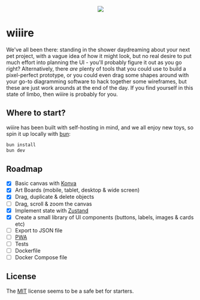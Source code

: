<p align="center">
  <img src="wiiire.gif" />
</p>

# wiiire

We've all been there: standing in the shower daydreaming about your next pet project, with a vague idea of how it might look, but no real desire to put much effort into planning the UI - you'll probably figure it out as you go right? Alternatively, there _are_ plenty of tools that you could use to build a pixel-perfect prototype, or you could even drag some shapes around with your go-to diagramming software to hack together some wireframes, but these are just work arounds at the end of the day. If you find yourself in this state of limbo, then wiiire is probably for you.


## Where to start?

wiiire has been built with self-hosting in mind, and we all enjoy new toys, so spin it up locally with [bun](https://github.com/oven-sh/bun):

```bash
bun install
bun dev
```

## Roadmap

- [x] Basic canvas with [Konva](https://github.com/lavrton/react-konva)
- [x] Art Boards (mobile, tablet, desktop & wide screen)
- [x] Drag, duplicate & delete objects
- [ ] Drag, scroll & zoom the canvas
- [x] Implement state with [Zustand](https://github.com/pmndrs/zustand)
- [x] Create a small library of UI components (buttons, labels, images & cards etc)
- [ ] Export to JSON file
- [ ] [PWA](https://vite-pwa-org.netlify.app/)
- [ ] Tests
- [ ] Dockerfile
- [ ] Docker Compose file

## License

The [MIT](https://github.com/agbfm/wiiire/blob/main/LICENSE) license seems to be a safe bet for starters.